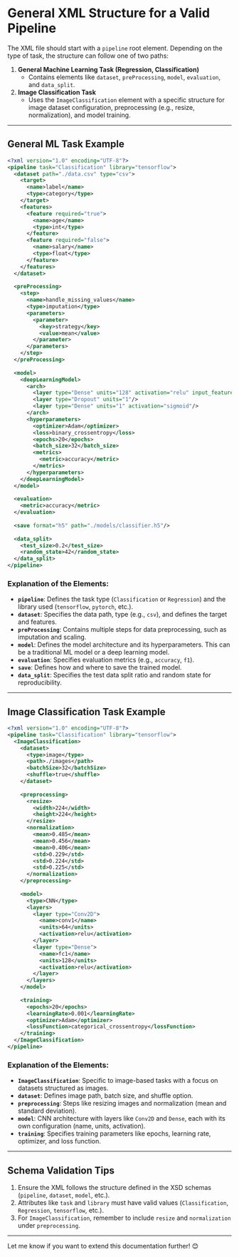 # **General XML Structure for a Valid Pipeline**
The XML file should start with a `pipeline` root element. Depending on the type of task, the structure can follow one of two paths:  

1. **General Machine Learning Task (Regression, Classification)**  
   - Contains elements like `dataset`, `preProcessing`, `model`, `evaluation`, and `data_split`.  
2. **Image Classification Task**  
   - Uses the `ImageClassification` element with a specific structure for image dataset configuration, preprocessing (e.g., resize, normalization), and model training.

---

## **General ML Task Example**

```xml
<?xml version="1.0" encoding="UTF-8"?>
<pipeline task="Classification" library="tensorflow">
  <dataset path="./data.csv" type="csv">
    <target>
      <name>label</name>
      <type>category</type>
    </target>
    <features>
      <feature required="true">
        <name>age</name>
        <type>int</type>
      </feature>
      <feature required="false">
        <name>salary</name>
        <type>float</type>
      </feature>
    </features>
  </dataset>
  
  <preProcessing>
    <step>
      <name>handle_missing_values</name>
      <type>imputation</type>
      <parameters>
        <parameter>
          <key>strategy</key>
          <value>mean</value>
        </parameter>
      </parameters>
    </step>
  </preProcessing>
  
  <model>
    <deepLearningModel>
      <arch>
        <layer type="Dense" units="128" activation="relu" input_features="10"/>
        <layer type="Dropout" units="1"/>
        <layer type="Dense" units="1" activation="sigmoid"/>
      </arch>
      <hyperparameters>
        <optimizer>Adam</optimizer>
        <loss>binary_crossentropy</loss>
        <epochs>20</epochs>
        <batch_size>32</batch_size>
        <metrics>
          <metric>accuracy</metric>
        </metrics>
      </hyperparameters>
    </deepLearningModel>
  </model>
  
  <evaluation>
    <metric>accuracy</metric>
  </evaluation>
  
  <save format="h5" path="./models/classifier.h5"/>
  
  <data_split>
    <test_size>0.2</test_size>
    <random_state>42</random_state>
  </data_split>
</pipeline>
```

### **Explanation of the Elements:**
- **`pipeline`**: Defines the task type (`Classification` or `Regression`) and the library used (`tensorflow`, `pytorch`, etc.).  
- **`dataset`**: Specifies the data path, type (e.g., `csv`), and defines the target and features.  
- **`preProcessing`**: Contains multiple steps for data preprocessing, such as imputation and scaling.  
- **`model`**: Defines the model architecture and its hyperparameters. This can be a traditional ML model or a deep learning model.  
- **`evaluation`**: Specifies evaluation metrics (e.g., `accuracy`, `f1`).  
- **`save`**: Defines how and where to save the trained model.  
- **`data_split`**: Specifies the test data split ratio and random state for reproducibility.

---

## **Image Classification Task Example**

```xml
<?xml version="1.0" encoding="UTF-8"?>
<pipeline task="Classification" library="tensorflow">
  <ImageClassification>
    <dataset>
      <type>image</type>
      <path>./images</path>
      <batchSize>32</batchSize>
      <shuffle>true</shuffle>
    </dataset>
    
    <preprocessing>
      <resize>
        <width>224</width>
        <height>224</height>
      </resize>
      <normalization>
        <mean>0.485</mean>
        <mean>0.456</mean>
        <mean>0.406</mean>
        <std>0.229</std>
        <std>0.224</std>
        <std>0.225</std>
      </normalization>
    </preprocessing>
    
    <model>
      <type>CNN</type>
      <layers>
        <layer type="Conv2D">
          <name>conv1</name>
          <units>64</units>
          <activation>relu</activation>
        </layer>
        <layer type="Dense">
          <name>fc1</name>
          <units>128</units>
          <activation>relu</activation>
        </layer>
      </layers>
    </model>
    
    <training>
      <epochs>20</epochs>
      <learningRate>0.001</learningRate>
      <optimizer>Adam</optimizer>
      <lossFunction>categorical_crossentropy</lossFunction>
    </training>
  </ImageClassification>
</pipeline>
```

### **Explanation of the Elements:**
- **`ImageClassification`**: Specific to image-based tasks with a focus on datasets structured as images.  
- **`dataset`**: Defines image path, batch size, and shuffle option.  
- **`preprocessing`**: Steps like resizing images and normalization (mean and standard deviation).  
- **`model`**: CNN architecture with layers like `Conv2D` and `Dense`, each with its own configuration (name, units, activation).  
- **`training`**: Specifies training parameters like epochs, learning rate, optimizer, and loss function.

---

## **Schema Validation Tips**
1. Ensure the XML follows the structure defined in the XSD schemas (`pipeline`, `dataset`, `model`, etc.).  
2. Attributes like `task` and `library` must have valid values (`Classification`, `Regression`, `tensorflow`, etc.).  
3. For `ImageClassification`, remember to include `resize` and `normalization` under `preprocessing`.

---

Let me know if you want to extend this documentation further! 😊
